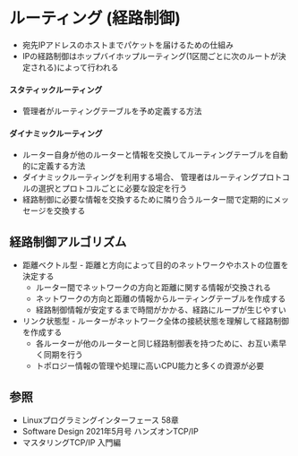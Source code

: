 # ルーティング (経路制御)
- 宛先IPアドレスのホストまでパケットを届けるための仕組み
- IPの経路制御はホップバイホップルーティング(1区間ごとに次のルートが決定される)によって行われる

#### スタティックルーティング
- 管理者がルーティングテーブルを予め定義する方法

#### ダイナミックルーティング
- ルーター自身が他のルーターと情報を交換してルーティングテーブルを自動的に定義する方法
- ダイナミックルーティングを利用する場合、
  管理者はルーティングプロトコルの選択とプロトコルごとに必要な設定を行う
- 経路制御に必要な情報を交換するために隣り合うルーター間で定期的にメッセージを交換する

## 経路制御アルゴリズム
- 距離ベクトル型 - 距離と方向によって目的のネットワークやホストの位置を決定する
  - ルーター間でネットワークの方向と距離に関する情報が交換される
  - ネットワークの方向と距離の情報からルーティングテーブルを作成する
  - 経路制御情報が安定するまで時間がかかる、経路にループが生じやすい
- リンク状態型 - ルーターがネットワーク全体の接続状態を理解して経路制御を作成する
  - 各ルーターが他のルーターと同じ経路制御表を持つために、お互い素早く同期を行う
  - トポロジー情報の管理や処理に高いCPU能力と多くの資源が必要

## 参照
- Linuxプログラミングインターフェース 58章
- Software Design 2021年5月号 ハンズオンTCP/IP
- マスタリングTCP/IP 入門編
